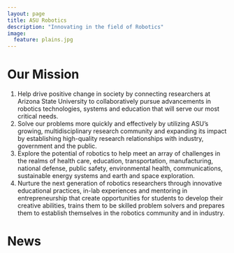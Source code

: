 ```yaml
---
layout: page
title: ASU Robotics
description: "Innovating in the field of Robotics"
image:
  feature: plains.jpg
---
```


Our Mission
===

1. Help drive positive change in society by connecting researchers at Arizona State University to collaboratively pursue advancements in robotics technologies, systems and education that will serve our most critical needs.
1. Solve our problems more quickly and effectively by utilizing ASU’s growing, multidisciplinary research community and expanding its impact by establishing high-quality research relationships with industry, government and the public.
1. Explore the potential of robotics to help meet an array of challenges in the realms of health care, education, transportation, manufacturing, national defense, public safety, environmental health, communications, sustainable energy systems and earth and space exploration.
1. Nurture the next generation of robotics researchers through innovative educational practices, in-lab experiences and mentoring in entrepreneurship that create opportunities for students to develop their creative abilities, trains them to be skilled problem solvers and prepares them to establish themselves in the robotics community and in industry.

News
===

<script id="feed-1479851779114686" type="text/javascript" src="http://rss.bloople.net/?url=http%3A%2F%2Ffullcircle.asu.edu%2Ftag%2Frobotics%2Ffeed%2F&detail=100&limit=5&showtitle=false&type=js&id=1479851779114686"></script>